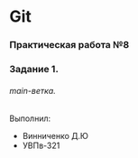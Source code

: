 # Git
### Практическая работа №8
### Задание 1.
###### main-ветка. 

Выполнил:
* Винниченко Д.Ю
* УВПв-321
